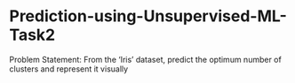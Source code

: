 # Prediction-using-Unsupervised-ML-Task2
Problem Statement: From the ‘Iris’ dataset, predict the optimum number of clusters and represent it visually
